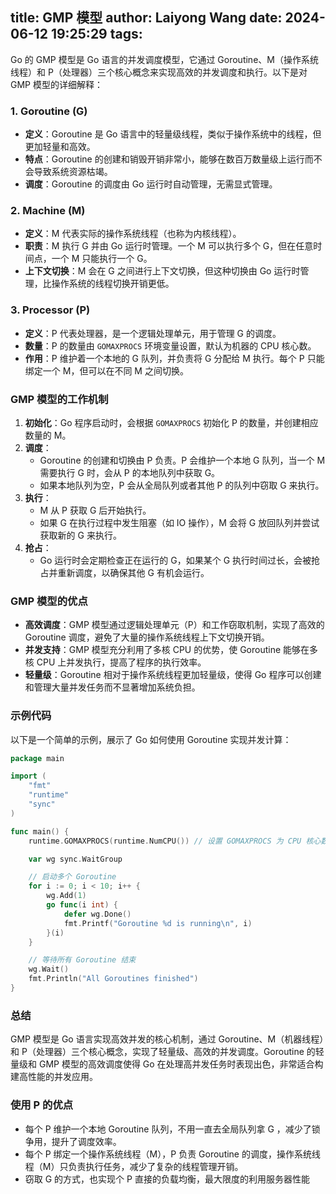 title: GMP 模型
author: Laiyong Wang
date: 2024-06-12 19:25:29
tags:
---
Go 的 GMP 模型是 Go 语言的并发调度模型，它通过 Goroutine、M（操作系统线程）和 P（处理器）三个核心概念来实现高效的并发调度和执行。以下是对 GMP 模型的详细解释：

### 1. Goroutine (G)
- **定义**：Goroutine 是 Go 语言中的轻量级线程，类似于操作系统中的线程，但更加轻量和高效。
- **特点**：Goroutine 的创建和销毁开销非常小，能够在数百万数量级上运行而不会导致系统资源枯竭。
- **调度**：Goroutine 的调度由 Go 运行时自动管理，无需显式管理。

### 2. Machine (M)
- **定义**：M 代表实际的操作系统线程（也称为内核线程）。
- **职责**：M 执行 G 并由 Go 运行时管理。一个 M 可以执行多个 G，但在任意时间点，一个 M 只能执行一个 G。
- **上下文切换**：M 会在 G 之间进行上下文切换，但这种切换由 Go 运行时管理，比操作系统的线程切换开销更低。

### 3. Processor (P)
- **定义**：P 代表处理器，是一个逻辑处理单元，用于管理 G 的调度。
- **数量**：P 的数量由 `GOMAXPROCS` 环境变量设置，默认为机器的 CPU 核心数。
- **作用**：P 维护着一个本地的 G 队列，并负责将 G 分配给 M 执行。每个 P 只能绑定一个 M，但可以在不同 M 之间切换。

### GMP 模型的工作机制

1. **初始化**：Go 程序启动时，会根据 `GOMAXPROCS` 初始化 P 的数量，并创建相应数量的 M。
2. **调度**：
   - Goroutine 的创建和切换由 P 负责。P 会维护一个本地 G 队列，当一个 M 需要执行 G 时，会从 P 的本地队列中获取 G。
   - 如果本地队列为空，P 会从全局队列或者其他 P 的队列中窃取 G 来执行。
3. **执行**：
   - M 从 P 获取 G 后开始执行。
   - 如果 G 在执行过程中发生阻塞（如 IO 操作），M 会将 G 放回队列并尝试获取新的 G 来执行。
4. **抢占**：
   - Go 运行时会定期检查正在运行的 G，如果某个 G 执行时间过长，会被抢占并重新调度，以确保其他 G 有机会运行。

### GMP 模型的优点

- **高效调度**：GMP 模型通过逻辑处理单元（P）和工作窃取机制，实现了高效的 Goroutine 调度，避免了大量的操作系统线程上下文切换开销。
- **并发支持**：GMP 模型充分利用了多核 CPU 的优势，使 Goroutine 能够在多核 CPU 上并发执行，提高了程序的执行效率。
- **轻量级**：Goroutine 相对于操作系统线程更加轻量级，使得 Go 程序可以创建和管理大量并发任务而不显著增加系统负担。

### 示例代码

以下是一个简单的示例，展示了 Go 如何使用 Goroutine 实现并发计算：

```go
package main

import (
    "fmt"
    "runtime"
    "sync"
)

func main() {
    runtime.GOMAXPROCS(runtime.NumCPU()) // 设置 GOMAXPROCS 为 CPU 核心数

    var wg sync.WaitGroup

    // 启动多个 Goroutine
    for i := 0; i < 10; i++ {
        wg.Add(1)
        go func(i int) {
            defer wg.Done()
            fmt.Printf("Goroutine %d is running\n", i)
        }(i)
    }

    // 等待所有 Goroutine 结束
    wg.Wait()
    fmt.Println("All Goroutines finished")
}
```

### 总结

GMP 模型是 Go 语言实现高效并发的核心机制，通过 Goroutine、M（机器线程）和 P（处理器）三个核心概念，实现了轻量级、高效的并发调度。Goroutine 的轻量级和 GMP 模型的高效调度使得 Go 在处理高并发任务时表现出色，非常适合构建高性能的并发应用。

### 使用 P 的优点
  - 每个 P 维护一个本地 Goroutine 队列，不用一直去全局队列拿 G ，减少了锁争用，提升了调度效率。
  - 每个 P 绑定一个操作系统线程（M），P 负责 Goroutine 的调度，操作系统线程（M）只负责执行任务，减少了复杂的线程管理开销。
  - 窃取 G 的方式，也实现个 P 直接的负载均衡，最大限度的利用服务器性能